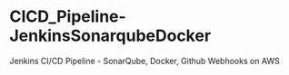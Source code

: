# CICD_Pipeline-JenkinsSonarqubeDocker
Jenkins CI/CD Pipeline - SonarQube, Docker, Github Webhooks on AWS
